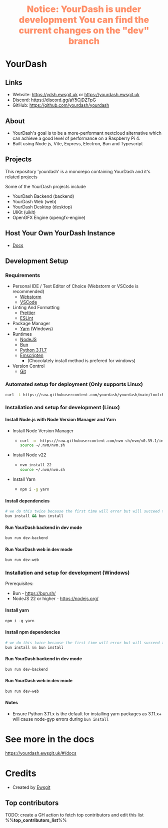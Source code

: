 <h1 align="center" style="font-weight:900;color:#ff926c;">
    Notice: YourDash is under development
    You can find the current changes on the "dev" branch
</h1>

# YourDash


## Links
  - Website: https://ydsh.ewsgit.uk or https://yourdash.ewsgit.uk
  - Discord: https://discord.gg/aY5CjDZTpG
  - GitHub: https://github.com/yourdash/yourdash

## About

- YourDash's goal is to be a more-performant nextcloud alternative which can achieve a good level of performance on a
  Raspberry Pi 4.
- Built using Node.js, Vite, Express, Electron, Bun and Typescript

## Projects

This repository 'yourdash' is a monorepo containing YourDash and it's related projects

Some of the YourDash projects include

- YourDash Backend (backend)
- YourDash Web (web)
- YourDash Desktop (desktop)
- UIKit (uikit)
- OpenGFX Engine (opengfx-engine)

## Host Your Own YourDash Instance

- [Docs](https://ydsh.ewsgit.uk/docs)

## Development Setup

### Requirements

- Personal IDE / Text Editor of Choice
    (Webstorm or VSCode is recommended)
    - [Webstorm](https://www.jetbrains.com/webstorm/)
    - [VSCode](https://code.visualstudio.com/)
- Linting And Formatting
  - [Prettier](https://prettier.io/)
  - [ESLint](https://eslint.org/)
- Package Manager
  - [Yarn](https://yarnpkg.com/) (Windows)
- Runtimes
  - [NodeJS](https://nodejs.org/)
  - [Bun](https://bun.sh/)
  - [Python 3.11.7](https://www.python.org/downloads/release/python-3117/)
  - [Emscripten](https://emscripten.org/docs/getting_started/downloads.html)
    - (Chocolately install method is prefered for windows)
- Version Control
  - [Git](https://git-scm.com/)

### Automated setup for deployment (Only supports Linux)
```bash
curl -L https://raw.githubusercontent.com/yourdash/yourdash/main/toolchain/setupInstance.sh | bash
```

### Installation and setup for development (Linux)

#### Install Node.js with Node Version Manager and Yarn
  - Install Node Version Manager
    - ```bash
      curl -o- https://raw.githubusercontent.com/nvm-sh/nvm/v0.39.1/install.sh | bash
      source ~/.nvm/nvm.sh
      ```
  - Install Node v22
    - ```bash
      nvm install 22
      source ~/.nvm/nvm.sh
      ```
  - Install Yarn
    - ```bash
      npm i -g yarn
      ```

#### Install dependencies
```bash
# we do this twice because the first time will error but will succeed the seccond time
bun install && bun install
```
#### Run YourDash backend in dev mode
```bash
bun run dev-backend
```
#### Run YourDash web in dev mode
```bash
bun run dev-web
```

### Installation and setup for development (Windows)

Prerequisites:
- Bun - https://bun.sh/
- NodeJS 22 or higher - https://nodejs.org/

#### Install yarn
```powershell
npm i -g yarn
```
#### Install npm dependencies
```powershell
# we do this twice because the first time will error but will succeed the seccond time
bun install && bun install
```
#### Run YourDash backend in dev mode
```powershell
bun run dev-backend
```
#### Run YourDash web in dev mode
```powershell
bun run dev-web
```

#### Notes

- Ensure Python 3.11.x is the default for installing yarn packages as 3.11.x+ will cause node-gyp errors during `bun install`

# See more in the docs

https://yourdash.ewsgit.uk/#/docs

# Credits

- Created by [Ewsgit](https://github.com/ewsgit)

## Top contributors

TODO: create a GH action to fetch top contributors and edit this list
%%__top_contributors_list__%%
